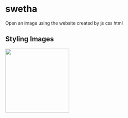 # swetha
Open an image using the website created by js css html
<!DOCTYPE html>
<html>
<head>
<style>

img {
  width: 100%;
}
</style>
</head>
<body>

<h2>Styling Images</h2>

<p></p>
<img src="https://cdn.dribbble.com/users/206558/screenshots/8948760/media/96b8305a45aff861f956ac66c659fa41.jpg"  style="width:200px;height:200px;">

</body>
</html>

